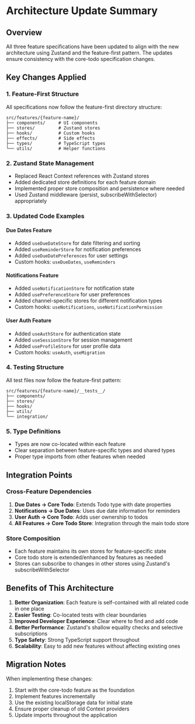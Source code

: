 # Architecture Update Summary

## Overview
All three feature specifications have been updated to align with the new architecture using Zustand and the feature-first pattern. The updates ensure consistency with the core-todo specification changes.

## Key Changes Applied

### 1. Feature-First Structure
All specifications now follow the feature-first directory structure:
```
src/features/{feature-name}/
├── components/     # UI components
├── stores/         # Zustand stores
├── hooks/          # Custom hooks
├── effects/        # Side effects
├── types/          # TypeScript types
└── utils/          # Helper functions
```

### 2. Zustand State Management
- Replaced React Context references with Zustand stores
- Added dedicated store definitions for each feature domain
- Implemented proper store composition and persistence where needed
- Used Zustand middleware (persist, subscribeWithSelector) appropriately

### 3. Updated Code Examples

#### Due Dates Feature
- Added `useDueDateStore` for date filtering and sorting
- Added `useReminderStore` for notification preferences
- Added `useDueDatePreferences` for user settings
- Custom hooks: `useDueDates`, `useReminders`

#### Notifications Feature
- Added `useNotificationStore` for notification state
- Added `usePreferenceStore` for user preferences
- Added channel-specific stores for different notification types
- Custom hooks: `useNotifications`, `useNotificationPermission`

#### User Auth Feature
- Added `useAuthStore` for authentication state
- Added `useSessionStore` for session management
- Added `useProfileStore` for user profile data
- Custom hooks: `useAuth`, `useMigration`

### 4. Testing Structure
All test files now follow the feature-first pattern:
```
src/features/{feature-name}/__tests__/
├── components/
├── stores/
├── hooks/
├── utils/
└── integration/
```

### 5. Type Definitions
- Types are now co-located within each feature
- Clear separation between feature-specific types and shared types
- Proper type imports from other features when needed

## Integration Points

### Cross-Feature Dependencies
1. **Due Dates → Core Todo**: Extends Todo type with date properties
2. **Notifications → Due Dates**: Uses due date information for reminders
3. **User Auth → Core Todo**: Adds user ownership to todos
4. **All Features → Core Todo Store**: Integration through the main todo store

### Store Composition
- Each feature maintains its own stores for feature-specific state
- Core todo store is extended/enhanced by features as needed
- Stores can subscribe to changes in other stores using Zustand's subscribeWithSelector

## Benefits of This Architecture

1. **Better Organization**: Each feature is self-contained with all related code in one place
2. **Easier Testing**: Co-located tests with clear boundaries
3. **Improved Developer Experience**: Clear where to find and add code
4. **Better Performance**: Zustand's shallow equality checks and selective subscriptions
5. **Type Safety**: Strong TypeScript support throughout
6. **Scalability**: Easy to add new features without affecting existing ones

## Migration Notes

When implementing these changes:
1. Start with the core-todo feature as the foundation
2. Implement features incrementally
3. Use the existing localStorage data for initial state
4. Ensure proper cleanup of old Context providers
5. Update imports throughout the application